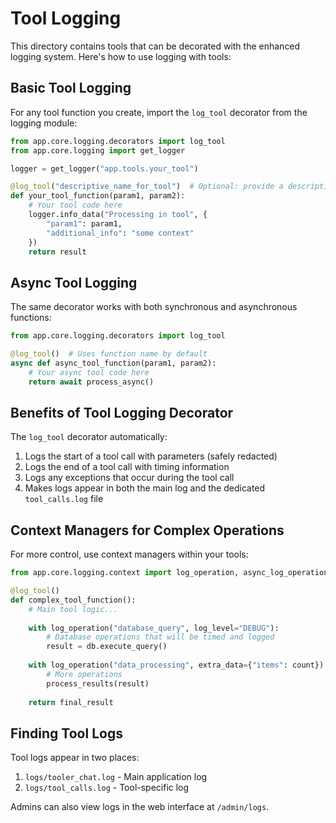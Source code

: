 # Tool Logging

This directory contains tools that can be decorated with the enhanced logging system. Here's how to use logging with tools:

## Basic Tool Logging

For any tool function you create, import the `log_tool` decorator from the logging module:

```python
from app.core.logging.decorators import log_tool
from app.core.logging import get_logger

logger = get_logger("app.tools.your_tool")

@log_tool("descriptive_name_for_tool")  # Optional: provide a descriptive name
def your_tool_function(param1, param2):
    # Your tool code here
    logger.info_data("Processing in tool", {
        "param1": param1,
        "additional_info": "some context"
    })
    return result
```

## Async Tool Logging

The same decorator works with both synchronous and asynchronous functions:

```python
from app.core.logging.decorators import log_tool

@log_tool()  # Uses function name by default
async def async_tool_function(param1, param2):
    # Your async tool code here
    return await process_async()
```

## Benefits of Tool Logging Decorator

The `log_tool` decorator automatically:

1. Logs the start of a tool call with parameters (safely redacted)
2. Logs the end of a tool call with timing information
3. Logs any exceptions that occur during the tool call
4. Makes logs appear in both the main log and the dedicated `tool_calls.log` file

## Context Managers for Complex Operations

For more control, use context managers within your tools:

```python
from app.core.logging.context import log_operation, async_log_operation

@log_tool()
def complex_tool_function():
    # Main tool logic...
    
    with log_operation("database_query", log_level="DEBUG"):
        # Database operations that will be timed and logged
        result = db.execute_query()
    
    with log_operation("data_processing", extra_data={"items": count}):
        # More operations
        process_results(result)
        
    return final_result
```

## Finding Tool Logs

Tool logs appear in two places:

1. `logs/tooler_chat.log` - Main application log
2. `logs/tool_calls.log` - Tool-specific log

Admins can also view logs in the web interface at `/admin/logs`.
